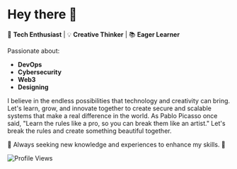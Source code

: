 # Hey there 👋

🚀 **Tech Enthusiast** | 💡 **Creative Thinker** | 📚 **Eager Learner**

Passionate about:

- **DevOps**
- **Cybersecurity**
- **Web3**
- **Designing**

I believe in the endless possibilities that technology and creativity can bring. Let's learn, grow, and innovate together to create secure and scalable systems that make a real difference in the world. As Pablo Picasso once said, "Learn the rules like a pro, so you can break them like an artist." Let's break the rules and create something beautiful together.

🌟 Always seeking new knowledge and experiences to enhance my skills. 🌟

![Profile Views](https://komarev.com/ghpvc/?username=fletcherfernandes)


